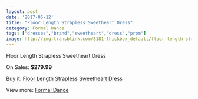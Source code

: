 ```yaml
---
layout: post
date: '2017-05-12'
title: "Floor Length Strapless Sweetheart Dress"
category: Formal Dance
tags: ["dresses","brand","sweetheart","dress","prom"]
image: http://img.transblink.com/8181-thickbox_default/floor-length-strapless-sweetheart-dress.jpg
---
```

Floor Length Strapless Sweetheart Dress

On Sales: **$279.99**
<a href="https://www.transblink.com/en/formal-dance/2670-floor-length-strapless-sweetheart-dress.html"><amp-img layout="responsive" width="600" height="600" src="//img.transblink.com/8181-thickbox_default/floor-length-strapless-sweetheart-dress.jpg" alt="Floor Length Strapless Sweetheart Dress 0" /></a>
<a href="https://www.transblink.com/en/formal-dance/2670-floor-length-strapless-sweetheart-dress.html"><amp-img layout="responsive" width="600" height="600" src="//img.transblink.com/8183-thickbox_default/floor-length-strapless-sweetheart-dress.jpg" alt="Floor Length Strapless Sweetheart Dress 1" /></a>
<a href="https://www.transblink.com/en/formal-dance/2670-floor-length-strapless-sweetheart-dress.html"><amp-img layout="responsive" width="600" height="600" src="//img.transblink.com/8182-thickbox_default/floor-length-strapless-sweetheart-dress.jpg" alt="Floor Length Strapless Sweetheart Dress 2" /></a>

Buy it: [Floor Length Strapless Sweetheart Dress](https://www.transblink.com/en/formal-dance/2670-floor-length-strapless-sweetheart-dress.html "Floor Length Strapless Sweetheart Dress")

View more: [Formal Dance](https://www.transblink.com/en/6-formal-dance "Formal Dance")